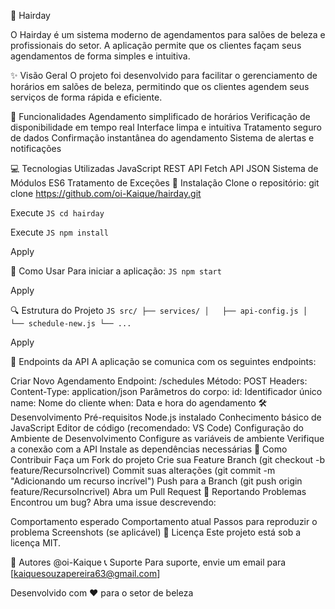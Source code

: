 💇 Hairday

  O Hairday é um sistema moderno de agendamentos para salões de beleza e profissionais do setor. A aplicação permite que os clientes façam seus agendamentos de forma simples e intuitiva.

✨ Visão Geral
  O projeto foi desenvolvido para facilitar o gerenciamento de horários em salões de beleza, permitindo que os clientes agendem seus serviços de forma rápida e eficiente.

🚀 Funcionalidades
  Agendamento simplificado de horários
  Verificação de disponibilidade em tempo real
  Interface limpa e intuitiva
  Tratamento seguro de dados
  Confirmação instantânea do agendamento
  Sistema de alertas e notificações

💻 Tecnologias Utilizadas
  JavaScript
  REST API
  Fetch API
  JSON
  Sistema de Módulos ES6
  Tratamento de Exceções
  🔧 Instalação
  Clone o repositório:
  git clone https://github.com/oi-Kaique/hairday.git



Execute
``JS
  cd hairday
``


Execute
``JS
  npm install
``


Apply

📱 Como Usar
Para iniciar a aplicação:
``JS
npm start
``


Apply

🔍 Estrutura do Projeto
``JS
  src/
    ├── services/
    │   ├── api-config.js
    │   └── schedule-new.js
    └── ...
``


Apply

📡 Endpoints da API
  A aplicação se comunica com os seguintes endpoints:

  Criar Novo Agendamento
  Endpoint: /schedules
  Método: POST
  Headers:
  Content-Type: application/json
  Parâmetros do corpo:
  id: Identificador único
  name: Nome do cliente
  when: Data e hora do agendamento
  🛠️ Desenvolvimento
  Pré-requisitos
  Node.js instalado
  Conhecimento básico de JavaScript
  Editor de código (recomendado: VS Code)
  Configuração do Ambiente de Desenvolvimento
  Configure as variáveis de ambiente
  Verifique a conexão com a API
  Instale as dependências necessárias
  🤝 Como Contribuir
  Faça um Fork do projeto
  Crie sua Feature Branch (git checkout -b feature/RecursoIncrivel)
  Commit suas alterações (git commit -m "Adicionando um recurso incrível")
  Push para a Branch (git push origin feature/RecursoIncrivel)
  Abra um Pull Request
  🐛 Reportando Problemas
  Encontrou um bug? Abra uma issue descrevendo:

  Comportamento esperado
  Comportamento atual
  Passos para reproduzir o problema
  Screenshots (se aplicável)
  📝 Licença
  Este projeto está sob a licença MIT.

  👥 Autores
  @oi-Kaique
  📞 Suporte
  Para suporte, envie um email para [kaiquesouzapereira63@gmail.com]

  Desenvolvido com ❤️ para o setor de beleza
